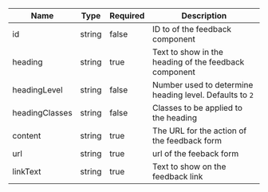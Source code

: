 | Name           | Type   | Required | Description                                             |
| -------------- | ------ | -------- | ------------------------------------------------------- |
| id             | string | false    | ID to of the feedback component                         |
| heading        | string | true     | Text to show in the heading of the feedback component   |
| headingLevel   | string | false    | Number used to determine heading level. Defaults to `2` |
| headingClasses | string | false    | Classes to be applied to the heading                    |
| content        | string | true     | The URL for the action of the feedback form             |
| url            | string | true     | url of the feeback form                                 |
| linkText       | string | true     | Text to show on the feedback link                       |
